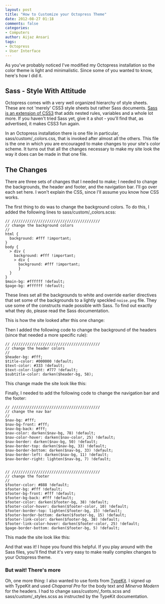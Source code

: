 ```yaml
---
layout: post
title: "How to Customize your Octopress Theme"
date: 2012-08-27 01:18
comments: false
categories:
- Computers
author: Aijaz Ansari
tags:
- Octopress
- User Interface
---
```


<!-- ai l /images/theme/version0.png /images/theme/version0T.png 384 216 A Sample Octopress Site (click to enlarge) -->

As you've probably noticed I've modified my Octopress installation so the
color theme is light and minimalistic. Since some of you wanted to know,
here's how I did it.

<!-- more -->

<div style="clear: both"></div>

## Sass - Style With Attitude

Octopress comes with a very well organized hierarchy of style sheets.
These are not 'merely' CSS3 style sheets but rather Sass documents.
[Sass is an extension of CSS3](http://sass-lang.com/) that adds nested
rules, variables and a whole lot more.  If you haven't tried Sass yet,
give it a shot - you'll find that, as advertised, it makes CSS3 fun
again.

In an Octopress installation there is one file in particular,
sass/custom/_colors.css,  that is invoked after almost all the others.
This file is the one in which you are encouraged to make changes to your
site's color scheme.  It turns out that all the changes necessary to make
my site look the way it does can be made in that one file.

## The Changes

There are three sets of changes that I needed to make; I needed to change
the backgrounds, the header and footer, and the navigation bar.  I'll go
over each set here.  I won't explain the CSS, since I'll assume you know
how CSS works.

<!-- ai c /images/theme/version0.png /images/theme/version0s.png 512 288 The 'Before' Picture -->

The first thing to do was to change the background colors.  To do this, I
added the following lines to sass/custom/_colors.scss:

    // ////////////////////////////////////////
    // change the background colors
    //
    html {
      background: #fff !important;
    }
    body {
      > div {
        background: #fff !important;
        > div {
          background: #fff !important;
          }
      }
    }
    $main-bg: #ffffff !default;
    $page-bg: #ffffff !default;

These lines set all the backgrounds to white and override earlier
directives that set some of the backgrounds to a lightly speckled
```noise.png``` file. They use some of the constructs made possible with
Sass.  To find out exactly what they do, please read the Sass documentation.

This is how the site looked after this one change: 

<!-- ai c /images/theme/v01_bg.png /images/theme/v01_bgs.png 512 288 Made the page backgrounds white -->

Then I added the following code to change the background of the headers
(since that needed a more specific rule):

    // ////////////////////////////////////////
    // change the header colors
    //
    $header-bg: #fff;
    $title-color: #000000 !default;
    $text-color: #333 !default;
    $text-color-light: #777 !default;
    $subtitle-color: darken($header-bg, 58);

This change made the site look like this: 

<!-- ai c /images/theme/v02_header.png /images/theme/v02_headers.png 512 288 Made the header backgrounds white -->

Finally, I needed to add the following code to change the navigation bar
and the footer: 

    // ////////////////////////////////////////
    // change the nav bar
    //
    $nav-bg: #fff;
    $nav-bg-front: #fff;
    $nav-bg-back: #fff;
    $nav-color: darken($nav-bg, 78) !default;
    $nav-color-hover: darken($nav-color, 25) !default;
    $nav-border: darken($nav-bg, 50) !default;
    $nav-border-top: darken($nav-bg, 33) !default;
    $nav-border-bottom: darken($nav-bg, 33) !default;
    $nav-border-left: darken($nav-bg, 11) !default;
    $nav-border-right: lighten($nav-bg, 7) !default;
    
    
    // ////////////////////////////////////////
    // change the footer
    //
    $footer-color: #888 !default;
    $footer-bg: #fff !default;
    $footer-bg-front: #fff !default;
    $footer-bg-back: #fff !default;
    $footer-color: darken($footer-bg, 38) !default;
    $footer-color-hover: darken($footer-color, 10) !default;
    $footer-border-top: lighten($footer-bg, 15) !default;
    $footer-border-bottom: darken($footer-bg, 15) !default;
    $footer-link-color: darken($footer-bg, 38) !default;
    $footer-link-color-hover: darken($footer-color, 25) !default;
    $page-border-bottom: darken($footer-bg, 5) !default;

This made the site look like this:

<!-- ai c /images/theme/v03_nav.png /images/theme/v03_nav.png 512 288 The final version with the nav bar and footer backgrounds white -->

And that was it! I hope you found this helpful.  If you play around with
the Sass files, you'll find that it's very easy to make really complex
changes to your Octopress theme.


### But wait! There's more

Oh, one more thing: I also wanted to use fonts from
[TypeKit](http://typekit.com).  I signed up with TypeKit and used
*Chaparral Pro* for the body text and *Minerva Modern* for the headers.  I
had to change sass/custom/\_fonts.scss and sass/custom/\_styles.scss as
instructed by the TypeKit documentation.
